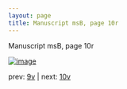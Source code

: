 ```yaml
---
layout: page
title: Manuscript msB, page 10r
---
```


Manuscript msB, page 10r

[![image](http://www.homermultitext.org/iipsrv?OBJ=IIP,1.0&FIF=/project/homer/pyramidal/deepzoom/hmt/vbbifolio/v1/vb_9v_10r.tif&WID=100&CVT=JPEG)](http://www.homermultitext.org/ict2/?urn=urn:cite2:hmt:vbbifolio.v1:vb_9v_10r)

prev:  [9v](../9v) | next:  [10v](../10v)

